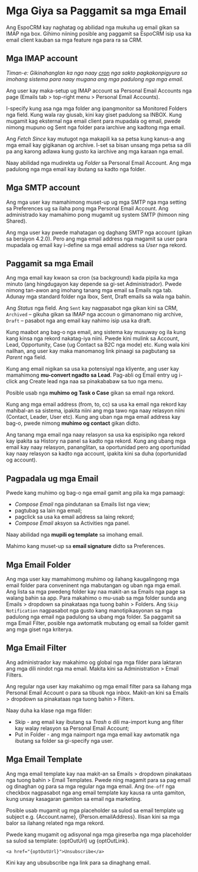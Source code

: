# Mga Giya sa Paggamit sa mga Email

Ang EspoCRM kay naghatag og abilidad nga mukuha ug email gikan sa IMAP nga box. Gihimo niining posible ang paggamit sa EspoCRM isip usa ka email client kauban sa mga feature nga para ra sa CRM.

## Mga IMAP account

*Timan-e: Gikinahanglan ka nga naay [cron](../administration/server-configuration.md#pag-setup-og-crontab) nga sakto pagkakonpigyura sa imohang sistema para naay mugana ang mga padulong nga mga email.*

Ang user kay maka-setup ug IMAP account sa Personal Email Accounts nga page (Emails tab > top-right menu > Personal Email Accounts).

I-specify kung asa nga mga folder ang ipangmonitor sa Monitored Folders nga field. Kung wala ray giusab, kini kay giset padulong sa INBOX. Kung mugamit kag eksternal nga email client para mupadala og email, pwede nimong mupuno og Sent nga folder para iarchive ang kadtong mga email.

Ang *Fetch Since* kay mutugot nga makapili ka sa petsa kung kanus-a ang mga email kay gigikanan og archive. I-set sa bisan unsang mga petsa sa dili pa ang karong adlawa kung gusto ka iarchive ang mga karaan nga email.

Naay abilidad nga mudirekta ug *Folder* sa Personal Email Account. Ang mga padulong nga mga email kay ibutang sa kadto nga folder.

## Mga SMTP account

Ang mga user kay mamahimong muset-up ug mga SMTP nga mga setting sa Preferences ug sa ilaha pong mga Personal Email Account. Ang administrado kay mamahimo pong mugamit ug system SMTP (himoon ning Shared).

Ang mga user kay pwede mahatagan og daghang SMTP nga account (gikan sa bersiyon 4.2.0). Pero ang mga email address nga magamit sa user para mupadala og email kay i-define sa mga email address sa *User* nga rekord.

## Paggamit sa mga Email

Ang mga email kay kwaon sa cron (sa background) kada pipila ka mga minuto (ang hingdugayon kay depende sa gi-set Administrador).
Pwede nimong tan-awon ang imohang tanang mga email sa Emails nga tab. Adunay mga standard folder nga Ibox, Sent, Draft emails sa wala nga bahin.

Ang *Status* nga field. Ang `Sent` kay nagpasabot nga gikan kini sa CRM, `Archived` – gikuha gikan sa IMAP nga accoun o gimanomano nig archive, `Draft` – pasabot nga ang email kay nahimo isip usa ka draft.

Kung maabot ang bag-o nga email, ang sistema kay musuway og ila kung kang kinsa nga rekord nakatag-iya niini. Pwede kini mulink sa Account, Lead, Opportunity, Case (ug Contact sa B2C nga mode) etc. Kung wala kini nailhan, ang user kay maka manomanog link pinaagi sa pagbutang sa *Parent* nga field.

Kung ang email nigikan sa usa ka potensiyal nga kliyente, ang user kay mamahimong **mu-convert ngadto sa Lead**. Pag-abli og Email entry ug i-click ang Create lead nga naa sa pinakababaw sa tuo nga menu.

Posible usab nga **muhimo og Task o Case** gikan sa email nga rekord.

Kung ang mga email address (from, to, cc) sa usa ka email nga rekord kay mahibal-an sa sistema, ipakita niini ang mga tawo nga naay relasyon niini (Contact, Leader, User etc). Kung ang uban nga mga email address kay bag-o, pwede nimong **muhimo og contact** gikan didto.

Ang tanang mga email nga naay relasyon sa usa ka espisipiko nga rekord kay ipakita sa History na panel sa kadto nga rekord. Kung ang ubang mga email kay naay relasyon, pananglitan, sa oportunidad pero ang oportunidad kay naay relasyon sa kadto nga account, ipakita kini sa duha (oportunidad og account).

## Pagpadala ug mga Email

Pwede kang muhimo og bag-o nga email gamit ang pila ka mga pamaagi:
* *Compose Email* nga pindutanan sa Emails list nga view;
* pagtubag sa lain nga email;
* pagclick sa usa ka email address sa laing rekord;
* *Compose Email* aksyon sa Activities nga panel.

Naay abilidad nga **mupili og template** sa imohang email.

Mahimo kang muset-up sa **email signature** didto sa Preferences.

## Mga Email Folder

Ang mga user kay mamahimong muhimo og ilahang kaugalingong mga email folder para conveninent nga mabutangan og uban nga mga email. Ang lista sa mga pwedeng folder kay naa makit-an sa Emails nga page sa walang bahin sa app. Para makahimo o mu-usab sa mga folder sunda ang Emails > dropdown sa pinakataas nga tuong bahin > Folders. Ang `Skip Notification` nagpasabot nga gusto kang manotipikasyonan sa mga padulong nga email nga padulong sa ubang mga folder. Sa paggamit sa mga Email Filter, posible nga awtomatik mubutang og email sa folder gamit ang mga giset nga kriterya.

## Mga Email Filter

Ang administrador kay makahimo og global nga mga filder para laktaran ang mga dili nindot nga ma email. Makita kini sa Administration > Email Filters.

Ang regular nga user kay makahimo og mga email filter para sa ilahang mga Personal Email Account o para sa tibuok nga inbox. Makit-an kini sa Emails > dropdown sa pinakataas nga tuong bahin > Filters.

Naay duha ka klase nga mga filder:
* Skip - ang email kay ibutang sa *Trash* o dili ma-import kung ang filter kay walay relasyon sa Personal Email Account;
* Put in Folder - ang mga naimport nga mga email kay awtomatik nga ibutang sa folder sa gi-specify nga user.

## Mga Email Template

Ang mga email template kay naa makit-an sa Emails > dropdown pinakataas nga tuong bahin > Email Templates. Pwede ning magamit para sa pag email og dinaghan og para sa mga regular nga mga email. Ang `One-off` nga checkbox nagpasabot nga ang email template kay kausa ra unta gamiton, kung unsay kasagaran gamiton sa email nga marketing.

Posible usab mugamit ug mga placeholder sa sulod sa email template ug subject e.g. {Account.name}, {Person.emailAddress}. Ilisan kini sa mga balor sa ilahang related nga mga rekord.

Pwede kang mugamit og adisyonal nga mga gireserba nga mga placeholder sa sulod sa template: {optOutUrl} ug {optOutLink}.
```
<a href="{optOutUrl}">Unsubscribe</a>
```
Kini kay ang ubsubscribe nga link para sa dinaghang email.
